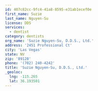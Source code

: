 ```yaml
---
id: 407c82cc-9fc4-41a8-8595-e31ab1ecef0e
first_name: Suzie
last_name: Nguyen-Su
license: DDS
services:
  - dentist
category: dentists
org_name: 'Suzie Nguyen-Su, D.D.S., Ltd.'
address: '2451 Professional Ct'
city: 'Las Vegas'
state: NV
zip: '89128'
phone: '(702) 240-4242'
title: 'Suzie Nguyen-Su, D.D.S., Ltd.'
_geoloc:
  lng: -115.265
  lat: 36.193501
---
```

